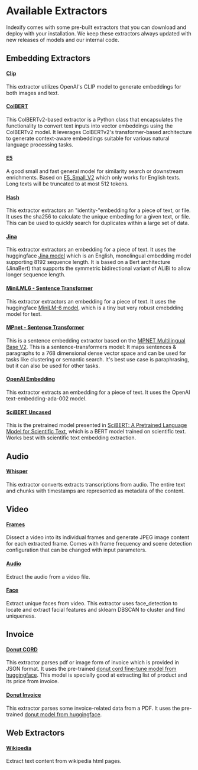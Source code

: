 # Available Extractors

Indexify comes with some pre-built extractors that you can download and deploy with your installation. We keep these extractors always updated with new releases of models and our internal code.


## Embedding Extractors
#### [Clip](https://github.com/tensorlakeai/indexify-extractors/tree/main/embedding-extractors/clip)
This extractor utilizes OpenAI's CLIP model to generate embeddings for both images and text.


#### [ColBERT](https://github.com/tensorlakeai/indexify-extractors/tree/main/embedding-extractors/colbert)
This ColBERTv2-based extractor is a Python class that encapsulates the functionality to convert text inputs into vector embeddings using the ColBERTv2 model. It leverages ColBERTv2's transformer-based architecture to generate context-aware embeddings suitable for various natural language processing tasks.


#### [E5](https://github.com/tensorlakeai/indexify-extractors/tree/main/embedding-extractors/e5_embedding)
A good small and fast general model for similarity search or downstream enrichments.
Based on [E5_Small_V2](https://huggingface.co/intfloat/e5-small-v2) which only works for English texts. Long texts will be truncated to at most 512 tokens.


#### [Hash](https://github.com/tensorlakeai/indexify-extractors/tree/main/embedding-extractors/hash-embedding)
This extractor extractors an "identity-"embedding for a piece of text, or file. It uses the sha256 to calculate the unique embeding for a given text, or file. This can be used to quickly search for duplicates within a large set of data.


#### [Jina](https://github.com/tensorlakeai/indexify-extractors/tree/main/embedding-extractors/jina_base_en)
This extractor extractors an embedding for a piece of text.
It uses the huggingface [Jina model](https://huggingface.co/jinaai/jina-embeddings-v2-base-en) which is an English, monolingual embedding model supporting 8192 sequence length. It is based on a Bert architecture (JinaBert) that supports the symmetric bidirectional variant of ALiBi to allow longer sequence length.

#### [MiniLML6 - Sentence Transformer](https://github.com/tensorlakeai/indexify-extractors/tree/main/embedding-extractors/minilm-l6)
This extractor extractors an embedding for a piece of text.
It uses the huggingface [MiniLM-6 model](https://huggingface.co/sentence-transformers/all-MiniLM-L6-v2), which is a tiny but very robust emebdding model for text.

#### [MPnet - Sentence Transformer](https://github.com/tensorlakeai/indexify-extractors/tree/main/embedding-extractors/mpnet)
This is a sentence embedding extractor based on the [MPNET Multilingual Base V2](https://huggingface.co/sentence-transformers/paraphrase-multilingual-mpnet-base-v2).
This is a sentence-transformers model: It maps sentences & paragraphs to a 768 dimensional dense vector space and can be used for tasks like clustering or semantic search.
It's best use case is paraphrasing, but it can also be used for other tasks.

#### [OpenAI Embedding](https://github.com/tensorlakeai/indexify-extractors/tree/main/embedding-extractors/openai-embedding)
This extractor extracts an embedding for a piece of text.
It uses the OpenAI text-embedding-ada-002 model.

#### [SciBERT Uncased](https://github.com/tensorlakeai/indexify-extractors/tree/main/embedding-extractors/scibert)
This is the pretrained model presented in [SciBERT: A Pretrained Language Model for Scientific Text](https://www.aclweb.org/anthology/D19-1371/), which is a BERT model trained on scientific text.
Works best with scientific text embedding extraction.


## Audio
#### [Whisper](https://github.com/tensorlakeai/indexify-extractors/tree/main/whisper-asr)
This extractor converts extracts transcriptions from audio. The entire text and
chunks with timestamps are represented as metadata of the content.


## Video
#### [Frames](https://github.com/tensorlakeai/indexify-extractors/tree/main/video/frames)
Dissect a video into its individual frames and generate JPEG image content for each extracted frame. Comes with frame frequency and scene detection configuration that can be changed with input parameters.

#### [Audio](https://github.com/tensorlakeai/indexify-extractors/tree/main/video/audio-extractor)
Extract the audio from a video file.

#### [Face](https://github.com/tensorlakeai/indexify-extractors/tree/main/video/face-extractor)
Extract unique faces from video. This extractor uses face_detection to locate and extract facial features and sklearn DBSCAN to cluster and find uniqueness.


## Invoice
#### [Donut CORD](https://github.com/tensorlakeai/indexify-extractors/tree/main/invoice-extractor/donut_cord)
This extractor parses pdf or image form of invoice which is provided in JSON format. It uses the pre-trained [donut cord fine-tune model from huggingface](https://huggingface.co/naver-clova-ix/donut-base-finetuned-cord-v2).
This model is specially good at extracting list of product and its price from invoice.

#### [Donut Invoice](https://github.com/tensorlakeai/indexify-extractors/tree/main/invoice-extractor/donut_invoice)
This extractor parses some invoice-related data from a PDF.
It uses the pre-trained [donut model from huggingface](https://huggingface.co/docs/transformers/model_doc/donut).


## Web Extractors

#### [Wikipedia](https://github.com/tensorlakeai/indexify-extractors/tree/main/web-extractors/wikipedia)
Extract text content from wikipedia html pages.
